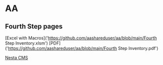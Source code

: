 # AA

## Fourth Step pages

[Excel with Macros]('https://github.com/aashareduser/aa/blob/main/Fourth Step Inventory.xlsm')
[PDF]('https://github.com/aashareduser/aa/blob/main/Fourth Step Inventory.pdf')

[Nesta CMS](http://effectif.com/nesta)
